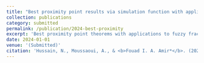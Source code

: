 ```yaml
---
title: "Best proximity point results via simulation function with application to Fuzzy Fractional differential equations"
collection: publications
category: submitted
permalink: /publication/2024-best-proximity
excerpt: 'Best proximity point theorems with applications to fuzzy fractional differential equations.'
date: 2024-01-01
venue: '(Submitted)'
citation: 'Hussain, N., Moussaoui, A., & <b>Fouad I. A. Amir*</b>. (2024). &quot;Best proximity point results via simulation function with application to Fuzzy Fractional differential equations.&quot; (Submitted).'
---
```

